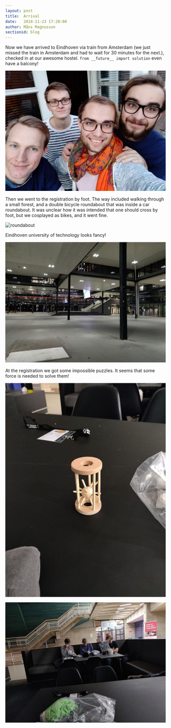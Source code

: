 ```yaml
---
layout: post
title:  Arrival
date:   2018-11-23 17:20:00
author: Måns Magnusson
sectionid: blog
---
```


Now we have arrived to Eindhoven via train from Amsterdam (we just missed the train in Amsterdam and had to wait for 30 minutes for the next.), checked in at our awesome hostel. `from __future__ import solution` even have a balcony!

![balcony](/assets/imgs/181123/balcony.jpg)

Then we went to the registration by foot. The way included walking through a small forest, and a double bicycle roundabout that was inside a car roundabout. It was unclear how it was intended that one should cross by foot, but we cosplayed as bikes, and it went fine.

![roundabout](/assets/imgs/181123/roundabout.jpg)

Eindhoven university of technology looks fancy!

![TUE](/assets/imgs/181123/TUE.jpg)

At the registration we got some impossible puzzles. It seems that some force is needed to solve them!

![Puzzle](/assets/imgs/181123/puzzle.jpg)

![Solving puzzles](/assets/imgs/181123/solving.jpg)
